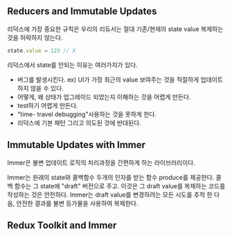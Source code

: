 ## Reducers and Immutable Updates

리덕스에 가장 중요한 규칙은 우리의 리듀서는 절대 기존/현재의 state value 복제하는 것을 허락하지 않는다.

```jsx
state.value = 123 // X
```

리덕스에서 state를 안되는 이유는 여러가지가 있다.

- 버그를 발생시킨다. ex) UI가 가장 최근의 value 보여주는 것을 적절하게 업데이트 하지 않을 수 있다.
- 어떻게, 왜 상태가 업그레이드 되었는지 이해하는 것을 어렵게 만든다.
- test하기 어렵게 만든다.
- "time- travel debugging"사용하는 것을 못하게 한다.
- 리덕스에 기본 패턴 그리고 의도된 것에 반대된다.

## Immutable Updates with Immer

Immer은 불변 업데이트 로직의 처리과정을 간편하게 하는 라이브러리이다.

Immer는 원래의 state와 콜백함수 두개의 인자를 받는 함수 produce를 제공한다.   콜백 함수는 그 state에 "draft" 버전으로 주고. 이것은 그 draft value를 복제하는 코드를 작성하는 것은 안전하다. Immer는 draft value를 변경하려는 모든 시도를 추적 한 다음, 안전한 결과를 불변 등가물을 사용하여 복제한다.

## Redux Toolkit and Immer
